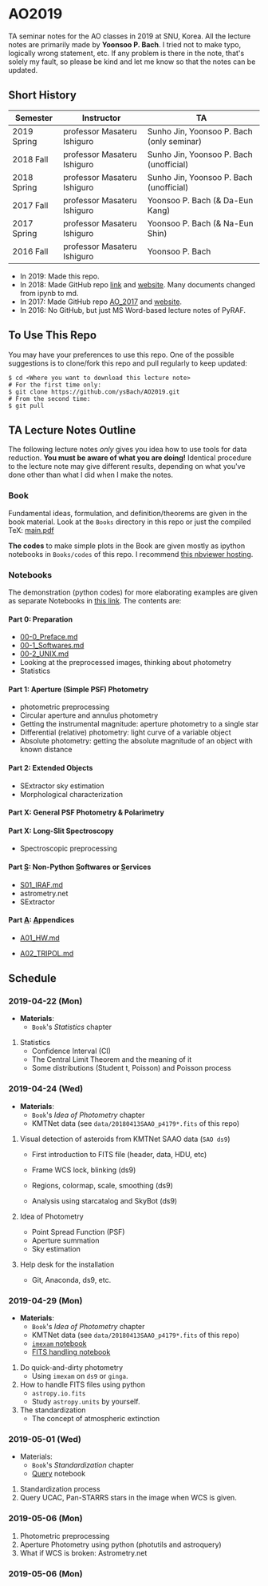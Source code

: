 # AO2019
TA seminar notes for the AO classes in 2019 at SNU, Korea. All the lecture notes are primarily made by **Yoonsoo P. Bach**. I tried not to make typo, logically wrong statement, etc. If any problem is there in the note, that's solely my fault, so please be kind and let me know so that the notes can be updated.



## Short History

| Semester    | Instructor                  | TA                                        |
| ----------- | --------------------------- | ----------------------------------------- |
| 2019 Spring | professor Masateru Ishiguro | Sunho Jin, Yoonsoo P. Bach (only seminar) |
| 2018 Fall   | professor Masateru Ishiguro | Sunho Jin, Yoonsoo P. Bach (unofficial)   |
| 2018 Spring | professor Masateru Ishiguro | Sunho Jin, Yoonsoo P. Bach (unofficial)   |
| 2017 Fall   | professor Masateru Ishiguro | Yoonsoo P. Bach (& Da-Eun Kang)           |
| 2017 Spring | professor Masateru Ishiguro | Yoonsoo P. Bach (& Na-Eun Shin)           |
| 2016 Fall   | professor Masateru Ishiguro | Yoonsoo P. Bach                           |

- In 2019: Made this repo.
- In 2018: Made GitHub repo [link](https://github.com/ysBach/AO_LectureNotes) and [website](https://ysbach.github.io/AO_LectureNotes/). Many documents changed from ipynb to md.
- In 2017: Made GitHub repo [AO_2017](https://github.com/ysBach/AO_2017) and [website](https://ysbach.github.io/AO_2017/). 
- In 2016: No GitHub, but just MS Word-based lecture notes of PyRAF.



## To Use This Repo

You may have your preferences to use this repo. One of the possible suggestions is to clone/fork this repo and pull regularly to keep updated:

```
$ cd <Where you want to download this lecture note>
# For the first time only:
$ git clone https://github.com/ysBach/AO2019.git
# From the second time:
$ git pull
```



## TA Lecture Notes Outline

The following lecture notes *only* gives you idea how to use tools for data reduction. **You must be aware of what you are doing!** Identical procedure to the lecture note may give different results, depending on what you've done other than what I did when I make the notes.



### Book

Fundamental ideas, formulation, and definition/theorems are given in the book material. Look at the `Books` directory in this repo or just the compiled TeX: [main.pdf](https://github.com/ysBach/AO2019/blob/master/Books/main.pdf)

**The codes** to make simple plots in the Book are given mostly as ipython notebooks in `Books/codes` of this repo. I recommend [this nbviewer hosting](https://nbviewer.jupyter.org/github/ysbach/AO2019/tree/master/Books/codes/).



### Notebooks

The demonstration (python codes) for more elaborating examples are given as separate Notebooks in [this link](https://nbviewer.jupyter.org/github/ysbach/AO2019/tree/master/Notebooks/). The contents are:

#### Part 0: Preparation

* [00-0_Preface.md](https://github.com/ysBach/AO2019/blob/master/Notebooks/00-0_Preface.md)
* [00-1_Softwares.md](https://github.com/ysBach/AO2019/blob/master/Notebooks/00-1_Softwares.md)
* [00-2_UNIX.md](https://github.com/ysBach/AO2019/blob/master/Notebooks/00-2_UNIX.md)
* Looking at the preprocessed images, thinking about photometry
* Statistics

#### Part 1: Aperture (Simple PSF) Photometry

* photometric preprocessing
* Circular aperture and annulus photometry
* Getting the instrumental magnitude: aperture photometry to a single star
* Differential (relative) photometry: light curve of a variable object
* Absolute photometry: getting the absolute magnitude of an object with known distance

#### Part 2: Extended Objects

* SExtractor sky estimation
* Morphological characterization

#### Part X: General PSF Photometry & Polarimetry



#### Part X: Long-Slit Spectroscopy

* Spectroscopic preprocessing

#### Part <u>S</u>: Non-Python <u>S</u>oftwares or <u>S</u>ervices

* [S01_IRAF.md](https://github.com/ysBach/AO2019/blob/master/Notebooks/S01_IRAF.md)
* astrometry.net
* SExtractor

#### Part <u>A</u>: <u>A</u>ppendices

* [A01_HW.md](https://github.com/ysBach/AO2019/blob/master/Notebooks/A01_HW.md)

* [A02_TRIPOL.md](https://github.com/ysBach/AO2019/blob/master/Notebooks/A02_TRIPOL.md)



## Schedule

### 2019-04-22 (Mon)

* **Materials**: 
  * ``Book``'s *Statistics* chapter 

1. Statistics
   * Confidence Interval (CI)
   * The Central Limit Theorem and the meaning of it
   * Some distributions (Student t, Poisson) and Poisson process



### 2019-04-24 (Wed)

* **Materials**:
  * ``Book``'s *Idea of Photometry* chapter
  * KMTNet data (see `data/20180413SAAO_p4179*.fits` of this repo)

1. Visual detection of asteroids from KMTNet SAAO data (`SAO ds9`)

   * First introduction to FITS file (header, data, HDU, etc)

   * Frame WCS lock, blinking (ds9)
   * Regions, colormap, scale, smoothing (ds9)
   * Analysis using starcatalog and SkyBot (ds9)

2. Idea of Photometry

   * Point Spread Function (PSF)
   * Aperture summation
   * Sky estimation

3. Help desk for the installation
   * Git, Anaconda, ds9, etc.



### 2019-04-29 (Mon)

* **Materials**: 
  * ``Book``'s *Idea of Photometry* chapter
  * KMTNet data (see `data/20180413SAAO_p4179*.fits` of this repo)
  * [``imexam`` notebook](https://nbviewer.jupyter.org/github/ysBach/AO2019/blob/master/Notebooks/01-imexam.ipynb)
  * [FITS handling notebook](https://nbviewer.jupyter.org/github/ysBach/AO2019/blob/master/Notebooks/02-Opening_FITS.ipynb)

1. Do quick-and-dirty photometry
   * Using ``imexam`` on ``ds9`` or ``ginga``.
2. How to handle FITS files using python
   * ``astropy.io.fits`` 
   * Study ``astropy.units`` by yourself.
3. The standardization
   * The concept of atmospheric extinction



### 2019-05-01 (Wed)

* Materials:
  * ``Book``'s *Standardization* chapter
  * [Query](https://nbviewer.jupyter.org/github/ysbach/AO2019/blob/master/Notebooks/03-Query.ipynb) notebook

1. Standardization process
2. Query UCAC, Pan-STARRS stars in the image when WCS is given.



### 2019-05-06 (Mon)

1. Photometric preprocessing
2. Aperture Photometry using python (photutils and astroquery)
3. What if WCS is broken: Astrometry.net



### 2019-05-06 (Mon)

